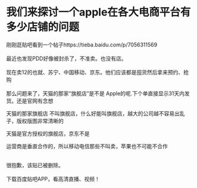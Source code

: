 # 我们来探讨一个apple在各大电商平台有多少店铺的问题


刚刚逛贴吧看到一个帖子https://tieba.baidu.com/p/7056311569<br />
<br />
最近也发现PDD好像被封杀了，不准卖。也没有店。<br />
<br />
现在卖12的也就、苏宁、中国移动、京东。他们应该都是囤货然后拿来预约、抢购<br />
<br />
那么问题来了，天猫的那家“旗舰店”是不是 Apple的呢.下个单直接显示31天内发货。还是官网有念想

天猫的那家旗舰店 不叫旗舰店，什么好能叫旗舰店，越大的公司越不容易出乱子，版权版图非常清晰的

天猫是官方授权的旗舰店，京东不是

运营商是垂直合作的，所以移动电信那些不叫卖，苹果也不可能不合作<br />
<br />


很抱歉，该贴已被删除。<br />
<br />
下载百度贴吧APP，看高清直播、视频！
